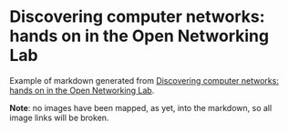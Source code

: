 # Discovering computer networks: hands on in the Open Networking Lab


Example of markdown generated from [Discovering computer networks: hands on in the Open Networking Lab](https://www.open.edu/openlearn/science-maths-technology/computing-ict/discovering-computer-networks-hands-on-the-open-networking-lab/content-section-overview?active-tab=description-tab).

__Note__: no images have been mapped, as yet, into the markdown, so all image links will be broken.
